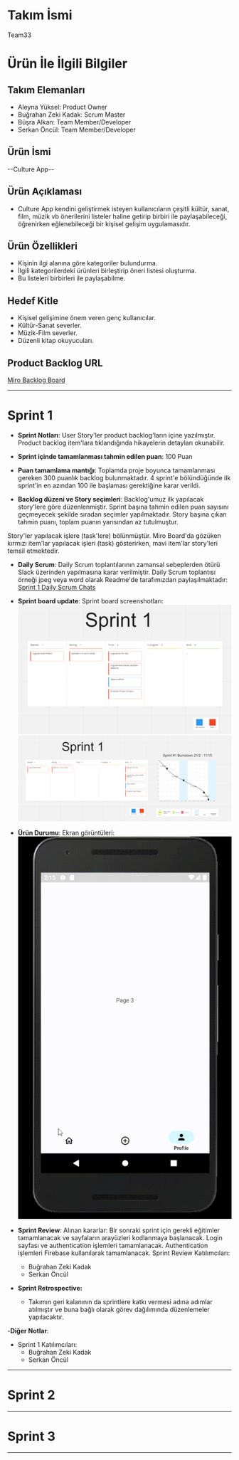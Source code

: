 # **Takım İsmi**

Team33

# Ürün İle İlgili Bilgiler

## Takım Elemanları

- Aleyna Yüksel: Product Owner
- Buğrahan Zeki Kadak: Scrum Master
- Büşra Alkan: Team Member/Developer
- Serkan Öncül: Team Member/Developer

## Ürün İsmi

--Culture App--

## Ürün Açıklaması

- Culture App kendini geliştirmek isteyen kullanıcıların çeşitli kültür, sanat, film, müzik vb önerilerini listeler haline getirip birbiri ile paylaşabileceği, öğrenirken eğlenebileceği bir kişisel gelişim uygulamasıdır.

## Ürün Özellikleri

- Kişinin ilgi alanına göre kategoriler bulundurma.
- İlgili kategorilerdeki ürünleri birleştirip öneri listesi oluşturma.
- Bu listeleri birbirleri ile paylaşabilme.

## Hedef Kitle

- Kişisel gelişimine önem veren genç kullanıcılar.
- Kültür-Sanat severler.
- Müzik-Film severler.
- Düzenli kitap okuyucuları.


## Product Backlog URL

[Miro Backlog Board](https://miro.com/app/board/uXjVO4lFjfs=/?share_link_id=817210524169)

---

# Sprint 1

- **Sprint Notları**: User Story'ler product backlog'ların içine yazılmıştır. Product backlog item'lara tıklandığında hikayelerin detayları okunabilir.

- **Sprint içinde tamamlanması tahmin edilen puan**: 100 Puan

- **Puan tamamlama mantığı**: Toplamda proje boyunca tamamlanması gereken 300 puanlık backlog bulunmaktadır. 4 sprint'e bölündüğünde ilk sprint'in en azından 100 ile başlaması gerektiğine karar verildi.

- **Backlog düzeni ve Story seçimleri**: Backlog'umuz ilk yapılacak story'lere göre düzenlenmiştir. Sprint başına tahmin edilen puan sayısını geçmeyecek şekilde sıradan seçimler yapılmaktadır. Story başına çıkan tahmin puanı, toplam puanın yarısından az tutulmuştur. 

Story'ler yapılacak işlere (task'lere) bölünmüştür. Miro Board'da gözüken kırmızı item'lar yapılacak işleri (task) gösterirken, mavi item'lar story'leri temsil etmektedir.

- **Daily Scrum**: Daily Scrum toplantılarının zamansal sebeplerden ötürü Slack üzerinden yapılmasına karar verilmiştir. Daily Scrum toplantısı örneği jpeg veya word olarak Readme'de tarafımızdan paylaşılmaktadır: [Sprint 1 Daily Scrum Chats](https://github.com/Flutter-Team-33/team33/blob/master/Bootcamp%20Scrum/daily_scrum.docx)

- **Sprint board update**: Sprint board screenshotları: 
![Backlog 1](https://github.com/Flutter-Team-33/team33/blob/master/Bootcamp%20Scrum/miro_1.png) 
![Backlog 2](https://github.com/Flutter-Team-33/team33/blob/master/Bootcamp%20Scrum/miro_2.png) 

- **Ürün Durumu**: Ekran görüntüleri:
  ![Screenshot 1](https://github.com/Flutter-Team-33/team33/blob/master/Bootcamp%20Scrum/uyg1_riverpod.gif)

- **Sprint Review**: 
Alınan kararlar: Bir sonraki sprint için gerekli eğitimler tamamlanacak ve sayfaların arayüzleri kodlanmaya başlanacak. Login sayfası ve authentication işlemleri tamamlanacak. Authentication işlemleri Firebase kullanılarak tamamlanacak. 
Sprint Review Katılımcıları:
  - Buğrahan Zeki Kadak 
  - Serkan Öncül 

- **Sprint Retrospective:**
  - Takımın geri kalanının da sprintlere katkı vermesi adına adımlar atılmıştır ve buna bağlı olarak görev dağılımında düzenlemeler yapılacaktır. 

-**Diğer Notlar**:
- Sprint 1 Katılımcıları: 
  - Buğrahan Zeki Kadak 
  - Serkan Öncül 

---

# Sprint 2


---

# Sprint 3

---
